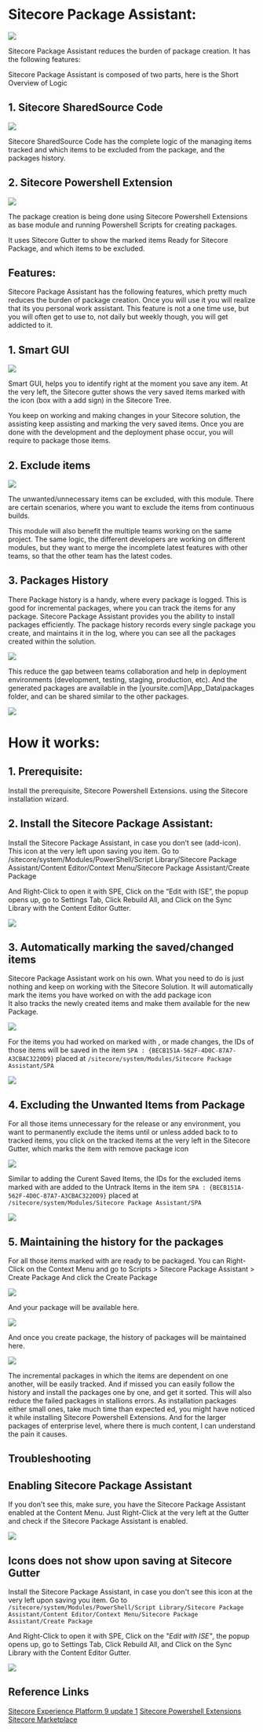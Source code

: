 # Sitecore Package Assistant:

![](https://isaadansari.files.wordpress.com/2018/10/packages.png)

Sitecore Package Assistant reduces the burden of package creation. It has the following features:

Sitecore Package Assistant is composed of two parts, here is the Short Overview of Logic

## 1. Sitecore SharedSource Code

![](https://isaadansari.files.wordpress.com/2018/10/power-module.png)

Sitecore SharedSource Code has the complete logic of the managing items tracked and which items to be excluded from the package, and the packages history.

## 2. Sitecore Powershell Extension

![](https://isaadansari.files.wordpress.com/2018/10/power-shell-extension.png)

The package creation is being done using Sitecore Powershell Extensions as base module and running Powershell Scripts for creating packages.

It uses Sitecore Gutter to show the marked items Ready for Sitecore Package, and which items to be excluded.

## Features:

Sitecore Package Assistant has the following features, which pretty much reduces the burden of package creation. Once you will use it you will realize that its you personal work assistant. This feature is not a one time use, but you will often get to use to, not daily but weekly though, you will get addicted to it.

## 1. Smart GUI

![](https://isaadansari.files.wordpress.com/2018/09/sitecore-package-assistant-add.png)

Smart GUI, helps you to identify right at the moment you save any item. At the very left, the Sitecore gutter shows the very saved items marked with the icon (box with a add sign) in the Sitecore Tree.

You keep on working and making changes in your Sitecore solution, the assisting keep assisting and marking the very saved items. Once you are done with the development and the deployment phase occur, you will require to package those items.

## 2. Exclude items

![](https://isaadansari.files.wordpress.com/2018/10/sitecore-package-assistant-delete.png)

The unwanted/unnecessary items can be excluded, with this module. There are certain scenarios, where you want to exclude the items from continuous builds. 

This module will also benefit the multiple teams working on the same project. The same logic, the different developers are working on different modules, but they want to merge the incomplete latest features with other teams, so that the other team has the latest codes.

## 3. Packages History

There Package history is a handy, where every package is logged. This is good for incremental packages, where you can track the items for any package. Sitecore Package Assistant provides you the ability to install packages efficiently.
The package history records every single package you create, and maintains it in the log, where you can see all the packages created within the solution.

![](https://isaadansari.files.wordpress.com/2018/10/2018-10-02_2228.png)

This reduce the gap between teams collaboration and help in deployment environments (development, testing, staging, production, etc). And the generated packages are available in the [yoursite.com]\App_Data\packages folder, and can be shared similar to the other packages.

![](https://isaadansari.files.wordpress.com/2018/10/2018-10-02_2230.png)

# How it works:

## 1. Prerequisite:

Install the prerequisite, Sitecore Powershell Extensions. using the Sitecore installation wizard.

## 2. Install the Sitecore Package Assistant:

Install the Sitecore Package Assistant, in case you don’t see (add-icon). This icon at the very left upon saving you item. Go to
/sitecore/system/Modules/PowerShell/Script Library/Sitecore Package Assistant/Content Editor/Context Menu/Sitecore Package Assistant/Create Package

And Right-Click to open it with SPE, Click on the “Edit with ISE”, the popup opens up, go to Settings Tab, Click Rebuild All, and Click on the Sync Library with the Content Editor Gutter.

![](https://isaadansari.files.wordpress.com/2018/10/2018-10-02_2232.png)

## 3. Automatically marking the saved/changed items

Sitecore Package Assistant work on his own. What you need to do is just nothing and keep on working with the Sitecore Solution. It will automatically mark the items you have worked on with the  add package icon  
It also tracks the newly created items and make them available for the new Package.

![](https://isaadansari.files.wordpress.com/2018/10/item-sitecore-package-assistant-add.png)

For the items you had worked on marked with , or made changes, the IDs of those items will be saved in the item `SPA : {BECB151A-562F-4D0C-87A7-A3CBAC3220D9}` placed at `/sitecore/system/Modules/Sitecore Package Assistant/SPA`

![](https://isaadansari.files.wordpress.com/2018/10/2018-10-02_15581.png?w=739)

## 4. Excluding the Unwanted Items from Package

For all those items unnecessary for the release or any environment, you want to permanently exclude the items until or unless added back to to tracked items, you click on the tracked items at the very left in the Sitecore Gutter, which marks the item with remove package icon 

![](https://isaadansari.files.wordpress.com/2018/10/item-sitecore-package-assistant-delete.png)

Similar to adding the Curent Saved Items, the IDs for the excluded items marked with  are added to the Untrack Items in the item `SPA : {BECB151A-562F-4D0C-87A7-A3CBAC3220D9}` placed at `/sitecore/system/Modules/Sitecore Package Assistant/SPA`

![](https://isaadansari.files.wordpress.com/2018/10/2018-10-02_16001.png)

## 5. Maintaining the history for the packages

For all those items marked with  are ready to be packaged. You can Right-Click on the Context Menu and go to Scripts > Sitecore Package Assistant > Create Package And click the Create Package 

![](https://isaadansari.files.wordpress.com/2018/10/2018-10-02_2215.png)

And your package will be available here.

![](https://isaadansari.files.wordpress.com/2018/10/2018-10-02_22181.png)

And once you create package, the history of packages will be maintained here.

![](https://isaadansari.files.wordpress.com/2018/10/2018-10-02_2218-2.jpg)

The incremental packages in which the items are dependent on one another, will be easily tracked. And if missed you can easily follow the history and install the packages one by one, and get it sorted.
This will also reduce the failed packages in stallions errors. As installation packages either small ones, take much time than expected ed, you might have noticed it while installing Sitecore Powershell Extensions. And for the larger packages of enterprise level, where there is much content, I can understand the pain it causes.

## Troubleshooting

##  Enabling Sitecore Package Assistant 

If you don't see this, make sure, you have the Sitecore Package Assistant enabled at the Content Menu. Just Right-Click at the very left at the Gutter and check if the Sitecore Package Assistant is enabled.

![](https://isaadansari.files.wordpress.com/2018/10/2018-10-02_2232.png)

## Icons does not show upon saving at Sitecore Gutter

Install the Sitecore Package Assistant,  in case you don't see   this icon at the very left upon saving you item. Go to
`/sitecore/system/Modules/PowerShell/Script Library/Sitecore Package Assistant/Content Editor/Context Menu/Sitecore Package Assistant/Create Package`

And Right-Click to open it with SPE, Click on the *"Edit with ISE"*, the popup opens up, go to Settings Tab, Click Rebuild All, and Click on the Sync Library with the Content Editor Gutter.

![](https://isaadansari.files.wordpress.com/2018/10/2018-10-02_1655.png)


## Reference Links
[Sitecore Experience Platform 9 update 1](https://dev.sitecore.net/Downloads.aspx)
[Sitecore Powershell Extensions](https://marketplace.sitecore.net/en/Modules/Sitecore_PowerShell_console.aspx)
[Sitecore Marketplace](https://marketplace.sitecore.net/)
 


